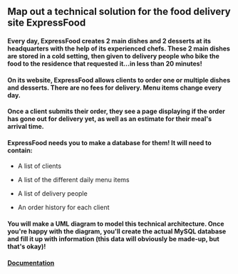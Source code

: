 ## Map out a technical solution for the food delivery site ExpressFood

#### Every day, ExpressFood creates 2 main dishes and 2 desserts at its headquarters with the help of its experienced chefs. These 2 main dishes are stored in a cold setting, then given to delivery people who bike the food to the residence that requested it...**in less than 20 minutes!**

#### On its website, ExpressFood allows clients to order one or multiple dishes and desserts. There are no fees for delivery. Menu items change every day. 

#### Once a client submits their order, they see a page displaying if the order has gone out for delivery yet, as well as an estimate for their meal's arrival time.

#### ExpressFood needs you to make a database for them! It will need to contain: 

- A list of clients

- A list of the different daily menu items

- A list of delivery people

- An order history for each client

#### You will make a UML diagram to model this technical architecture. Once you're happy with the diagram, you'll create the actual MySQL database and fill it up with information (this data will obviously be made-up, but that's okay)!

#### [Documentation](https://christinematta.github.io/P4_map-out-a-technical-solution-for-the-food-delivery-site-expressfood/Express_food_project.pdf)
